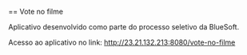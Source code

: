 == Vote no filme

Aplicativo desenvolvido como parte do processo seletivo da BlueSoft.

Acesso ao aplicativo no link: http://23.21.132.213:8080/vote-no-filme
